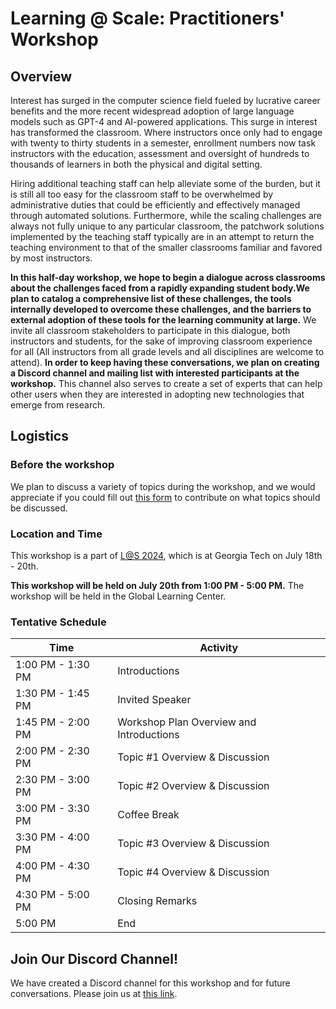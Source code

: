 # Learning @ Scale: Practitioners' Workshop

## Overview

Interest has surged in the computer science field fueled by lucrative career benefits and the more recent widespread adoption of large language models such as GPT-4 and AI-powered applications. This surge in interest has transformed the classroom. Where instructors once only had to engage with twenty to thirty students in a semester, enrollment numbers now task instructors with the education, assessment and oversight of hundreds to thousands of learners in both the physical and digital setting.

Hiring additional teaching staff can help alleviate some of the burden, but it is still all too easy for the classroom staff to be overwhelmed by administrative duties that could be efficiently and effectively managed through automated solutions. Furthermore, while the scaling challenges are always not fully unique to any particular classroom, the patchwork solutions implemented by the teaching staff typically are in an attempt to return the teaching environment to that of the smaller classrooms familiar and favored by most instructors.

**In this half-day workshop, we hope to begin a dialogue across classrooms about the challenges faced from a rapidly expanding student body.We plan to catalog a comprehensive list of these challenges, the tools internally developed to overcome these challenges, and the barriers to external adoption of these tools for the learning community at large.** We invite all classroom stakeholders to participate in this dialogue, both instructors and students, for the sake of improving classroom experience for all (All instructors from all grade levels and all disciplines are welcome to attend). **In order to keep having these conversations, we plan on creating a Discord channel and mailing list with interested participants at the workshop.** This channel also serves to create a set of experts that can help other users when they are interested in adopting new technologies that emerge from research.

## Logistics

### Before the workshop

We plan to discuss a variety of topics during the workshop, and we would appreciate if you could fill out [this form](https://docs.google.com/forms/d/e/1FAIpQLScs3blpokV1cIVRnzLCPSGBgvuhmM8JrkbwKY_SIQkRKQKb_g/viewform) to contribute on what topics should be discussed.

### Location and Time

This workshop is a part of [L@S 2024](https://learningatscale.hosting.acm.org/las2024/), which is at Georgia Tech on July 18th - 20th.

**This workshop will be held on July 20th from 1:00 PM - 5:00 PM.** The workshop will be held in the Global Learning Center.

### Tentative Schedule

| Time              | Activity                                 |
| ----------------- | ---------------------------------------- |
| 1:00 PM - 1:30 PM | Introductions                            |
| 1:30 PM - 1:45 PM | Invited Speaker                          |
| 1:45 PM - 2:00 PM | Workshop Plan Overview and Introductions |
| 2:00 PM - 2:30 PM | Topic #1 Overview & Discussion           |
| 2:30 PM - 3:00 PM | Topic #2 Overview & Discussion           |
| 3:00 PM - 3:30 PM | Coffee Break                             |
| 3:30 PM - 4:00 PM | Topic #3 Overview & Discussion           |
| 4:00 PM - 4:30 PM | Topic #4 Overview & Discussion           |
| 4:30 PM - 5:00 PM | Closing Remarks                          |
| 5:00 PM           | End                                      |

## Join Our Discord Channel!

We have created a Discord channel for this workshop and for future conversations. Please join us at [this link](https://discord.gg/zA8JscjuMg).
